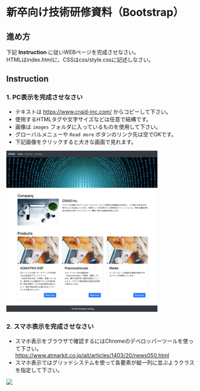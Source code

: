 # 新卒向け技術研修資料（Bootstrap）

## 進め方

下記 **Instruction** に従いWEBページを完成させなさい。  
HTMLはindex.htmlに、CSSはcss/style.cssに記述しなさい。


## Instruction

### 1. PC表示を完成させなさい

* テキストは https://www.craid-inc.com/ からコピーして下さい。
* 使用するHTMLタグや文字サイズなどは任意で結構です。
* 画像は `images` フォルダに入っているものを使用して下さい。
* グローバルメニューや `Read more` ボタンのリンク先は空でOKです。
* 下記画像をクリックすると大きな画面で見れます。

<img src="https://github.com/FullSpeedInc/Training_Bootstrap/blob/master/pc_view.png?raw=true" width="400">


### 2. スマホ表示を完成させなさい

* スマホ表示をブラウザで確認するにはChromeのデベロッパーツールを使って下さい。  
  https://www.atmarkit.co.jp/ait/articles/1403/20/news050.html
* スマホ表示ではグリッドシステムを使って各要素が縦一列に並ぶようクラスを指定して下さい。

<img src="https://github.com/FullSpeedInc/Training_Bootstrap/blob/master/sp_view.png?raw=true" width="300">
